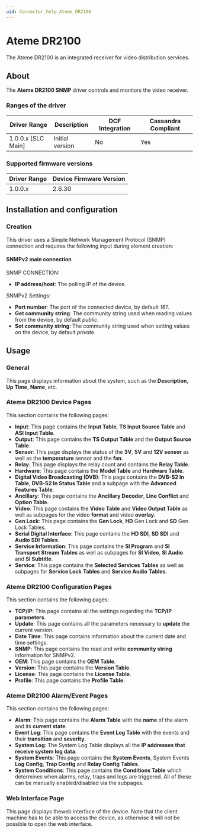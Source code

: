 ```yaml
---
uid: Connector_help_Ateme_DR2100
---
```


# Ateme DR2100

The Ateme DR2100 is an integrated receiver for video distribution services.

## About

The **Ateme DR2100 SNMP** driver controls and monitors the video receiver.

### Ranges of the driver

| **Driver Range**     | **Description** | **DCF Integration** | **Cassandra Compliant** |
|----------------------|-----------------|---------------------|-------------------------|
| 1.0.0.x \[SLC Main\] | Initial version | No                  | Yes                     |

### Supported firmware versions

| **Driver Range** | **Device Firmware Version** |
|------------------|-----------------------------|
| 1.0.0.x          | 2.6.30                      |

## Installation and configuration

### Creation

This driver uses a Simple Network Management Protocol (SNMP) connection and requires the following input during element creation:

#### SNMPv2 main connection

SNMP CONNECTION:

- **IP address/host**: The polling IP of the device.

SNMPv2 Settings:

- **Port number**: The port of the connected device, by default *161*.
- **Get community string**: The community string used when reading values from the device, by default *public*.
- **Set community string**: The community string used when setting values on the device, by default *private*.

## Usage

### General

This page displays information about the system, such as the **Description**, **Up Time**, **Name**, etc.

### Ateme DR2100 Device Pages

This section contains the following pages:

- **Input**: This page contains the **Input Table**, **TS Input Source Table** and **ASI Input Table**.
- **Output**: This page contains the **TS Output Table** and the **Output Source Table**.
- **Sensor**: This page displays the status of the **3V**, **5V** and **12V sensor** as well as the **temperature** sensor and the **fan**.
- **Relay**: This page displays the relay count and contains the **Relay Table**.
- **Hardware**: This page contains the **Model Table** and **Hardware Table**.
- **Digital Video Broadcasting (DVB)**: This page contains the **DVB-S2 In Table**, **DVB-S2 In Status Table** and a subpage with the **Advanced Features** **Table**.
- **Ancillary**: This page contains the **Ancillary Decoder**, **Line Conflict** and **Option Table**.
- **Video**: This page contains the **Video Table** and **Video Output Table** as well as subpages for the video **format** and video **overlay**.
- **Gen Lock**: This page contains the **Gen Lock**, **HD** Gen Lock and **SD** Gen Lock Tables.
- **Serial Digital Interface**: This page contains the **HD SDI**, **SD SDI** and **Audio SDI Tables**.
- **Service Information**: This page contains the **SI Program** and **SI Transport Stream** **Tables** as well as subpages for **SI Video**, **SI Audio** and **SI Subtitle**.
- **Service**: This page contains the **Selected Services** **Tables** as well as subpages for **Service Lock** **Tables** and **Service Audio** **Tables**.

### Ateme DR2100 Configuration Pages

This section contains the following pages:

- **TCP/IP**: This page contains all the settings regarding the **TCP/IP parameters**.
- **Update**: This page contains all the parameters necessary to **update** the current version.
- **Date Time**: This page contains information about the current date and time settings.
- **SNMP**: This page contains the read and write **community string** information for SNMPv2.
- **OEM**: This page contains the **OEM Table**.
- **Version**: This page contains the **Version Table**.
- **License**: This page contains the **License Table**.
- **Profile**: This page contains the **Profile Table**.

### Ateme DR2100 Alarm/Event Pages

This section contains the following pages:

- **Alarm**: This page contains the **Alarm Table** with the **name** of the alarm and its **current state**.
- **Event Log**: This page contains the **Event Log Table** with the events and their **transition** and **severity**.
- **System Log**: The System Log Table displays all the **IP addresses that receive system log data**.
- **System Events**: This page contains the **System Events**, System Events **Log Config**, **Trap Config** and **Relay Config** **Tables**.
- **System Conditions**: This page contains the **Conditions Table** which determines when alarms, relay, traps and logs are triggered. All of these can be manually enabled/disabled via the subpages.

### Web Interface Page

This page displays theweb interface of the device. Note that the client machine has to be able to access the device, as otherwise it will not be possible to open the web interface.
